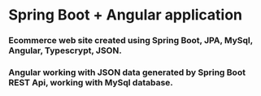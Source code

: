 # Spring Boot + Angular application
### Ecommerce web site created using Spring Boot, JPA, MySql, Angular, Typescrypt, JSON. 
### Angular working with JSON data generated by Spring Boot REST Api, working with MySql database.
